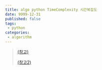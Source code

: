 ```yaml
---
title: algo python TimeComplexity 시간복잡도
date: 9999-12-31
published: false
tags:
 - python
categories:
 - algorithm
---
```




> [(참고)](<https://wiki.python.org/moin/TimeComplexity>)
>
> [(참고2)](https://www.ics.uci.edu/~pattis/ICS-33/lectures/complexitypython.txt)

